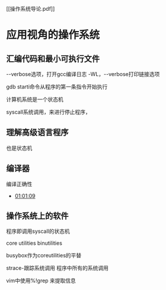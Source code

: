 [[操作系统导论.pdf]]

# 应用视角的操作系统

## 汇编代码和最小可执行文件

--verbose选项，打开gcc编译日志
-WL，--verbose打印链接选项

gdb starti命令从程序的第一条指令开始执行

计算机系统是一个状态机

syscall系统调用，来进行停止程序，

## 理解高级语言程序

也是状态机

## 编译器

编译正确性

- [01:01:09](https://www.bilibili.com/video/BV1Ks4y1Y7Rw/?t=3669.982554#t=1:01:09.98) 

## 操作系统上的软件

程序即调用syscall的状态机

core utilities
binutilities

busybox作为coreutilities的平替

strace-跟踪系统调用
程序中所有的系统调用

vim中使用%!grep 来提取信息

